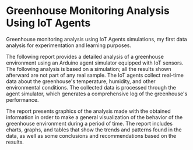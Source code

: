 # **Greenhouse Monitoring Analysis Using IoT Agents**
Greenhouse monitoring analysis using IoT Agents simulations, my first data analysis for experimentation and learning purposes.

The following report provides a detailed analysis of a greenhouse environment using an Arduino agent simulator equipped with IoT sensors. The following analysis is based on a simulation; all the results shown afterward are not part of any real sample. The IoT agents collect real-time data about the greenhouse's temperature, humidity, and other environmental conditions. The collected data is processed through the agent simulator, which generates a comprehensive log of the greenhouse's performance.

The report presents graphics of the analysis made with the obtained information in order to make a general visualization of the behavior of the greenhouse environment during a period of time. The report includes charts, graphs, and tables that show the trends and patterns found in the data, as well as some conclusions and recommendations based on the results. 
